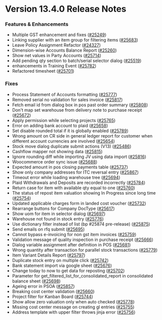 # Version 13.4.0 Release Notes

### Features & Enhancements

- Multiple GST enhancement and fixes ([#25249](https://github.com/Kanivin/kanierp/pull/25249))
- Linking supplier with an item group for filtering items ([#25683](https://github.com/Kanivin/kanierp/pull/25683))
- Leave Policy Assignment Refactor ([#24327](https://github.com/Kanivin/kanierp/pull/24327))
- Dimension-wise Accounts Balance Report ([#25260](https://github.com/Kanivin/kanierp/pull/25260))
- Show net values in Party Accounts ([#25714](https://github.com/Kanivin/kanierp/pull/25714))
- Add pending qty section to batch/serial selector dialog ([#25519](https://github.com/Kanivin/kanierp/pull/25519))
- enhancements in Training Event ([#25782](https://github.com/Kanivin/kanierp/pull/25782))
- Refactored timesheet ([#25701](https://github.com/Kanivin/kanierp/pull/25701))

### Fixes

- Process Statement of Accounts formatting ([#25777](https://github.com/Kanivin/kanierp/pull/25777))
- Removed serial no validation for sales invoice ([#25817](https://github.com/Kanivin/kanierp/pull/25817))
- Fetch email id from dialog box in pos past order summary ([#25808](https://github.com/Kanivin/kanierp/pull/25808))
- Don't map set warehouse from delivery note to purchase receipt ([#25672](https://github.com/Kanivin/kanierp/pull/25672))
- Apply permission while selecting projects ([#25765](https://github.com/Kanivin/kanierp/pull/25765))
- Error on adding bank account to plaid ([#25658](https://github.com/Kanivin/kanierp/pull/25658))
- Set disable rounded total if it is globally enabled ([#25789](https://github.com/Kanivin/kanierp/pull/25789))
- Wrong amount on CR side in general ledger report for customer when different account currencies are involved ([#25654](https://github.com/Kanivin/kanierp/pull/25654))
- Stock move dialog duplicate submit actions (V13) ([#25486](https://github.com/Kanivin/kanierp/pull/25486))
- Cashflow mapper not showing data ([#25815](https://github.com/Kanivin/kanierp/pull/25815))
- Ignore rounding diff while importing JV using data import ([#25816](https://github.com/Kanivin/kanierp/pull/25816))
- Woocommerce order sync issue ([#25688](https://github.com/Kanivin/kanierp/pull/25688))
- Expected amount in pos closing payments table ([#25737](https://github.com/Kanivin/kanierp/pull/25737))
- Show only company addresses for ITC reversal entry ([#25867](https://github.com/Kanivin/kanierp/pull/25867))
- Timeout error while loading warehouse tree ([#25694](https://github.com/Kanivin/kanierp/pull/25694))
- Plaid Withdrawals and Deposits are recorded incorrectly ([#25784](https://github.com/Kanivin/kanierp/pull/25784))
- Return case for item with available qty equal to one ([#25760](https://github.com/Kanivin/kanierp/pull/25760))
- The status of repost item valuation showing In Progress since long time ([#25754](https://github.com/Kanivin/kanierp/pull/25754))
- Updated applicable charges form in landed cost voucher ([#25732](https://github.com/Kanivin/kanierp/pull/25732))
- Rearrange buttons for Company DocType ([#25617](https://github.com/Kanivin/kanierp/pull/25617))
- Show uom for item in selector dialog ([#25697](https://github.com/Kanivin/kanierp/pull/25697))
- Warehouse not found in stock entry ([#25776](https://github.com/Kanivin/kanierp/pull/25776))
- Use dictionary filter instead of list (bp #25874 pre-release) ([#25875](https://github.com/Kanivin/kanierp/pull/25875))
- Send emails on rfq submit ([#25695](https://github.com/Kanivin/kanierp/pull/25695))
- Cannot bypass e-invoicing for non gst item invoices ([#25759](https://github.com/Kanivin/kanierp/pull/25759))
- Validation message of quality inspection in purchase receipt ([#25666](https://github.com/Kanivin/kanierp/pull/25666))
- Dialog variable assignment after definition in POS ([#25681](https://github.com/Kanivin/kanierp/pull/25681))
- Wrong quantity after transaction for parallel stock transactions ([#25779](https://github.com/Kanivin/kanierp/pull/25779))
- Item Variant Details Report ([#25797](https://github.com/Kanivin/kanierp/pull/25797))
- Duplicate stock entry on multiple click ([#25742](https://github.com/Kanivin/kanierp/pull/25742))
- Bank statement import via google sheet ([#25676](https://github.com/Kanivin/kanierp/pull/25676))
- Change today to now to get data for reposting ([#25702](https://github.com/Kanivin/kanierp/pull/25702))
- Parameter for get_filtered_list_for_consolidated_report in consolidated balance sheet ([#25698](https://github.com/Kanivin/kanierp/pull/25698))
- Ageing error in PSOA ([#25857](https://github.com/Kanivin/kanierp/pull/25857))
- Breaking cost center validation ([#25660](https://github.com/Kanivin/kanierp/pull/25660))
- Project filter for Kanban Board ([#25744](https://github.com/Kanivin/kanierp/pull/25744))
- Show allow zero valuation only when auto checked ([#25778](https://github.com/Kanivin/kanierp/pull/25778))
- Missing cost center message on creating gl entries ([#25755](https://github.com/Kanivin/kanierp/pull/25755))
- Address template with upper filter throws jinja error ([#25756](https://github.com/Kanivin/kanierp/pull/25756))
